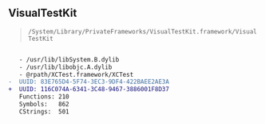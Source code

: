 ## VisualTestKit

> `/System/Library/PrivateFrameworks/VisualTestKit.framework/VisualTestKit`

```diff

   - /usr/lib/libSystem.B.dylib
   - /usr/lib/libobjc.A.dylib
   - @rpath/XCTest.framework/XCTest
-  UUID: 83E765D4-5F74-3EC3-9DF4-422BAEE2AE3A
+  UUID: 116C074A-6341-3C48-9467-3886001F8D37
   Functions: 210
   Symbols:   862
   CStrings:  501

```
